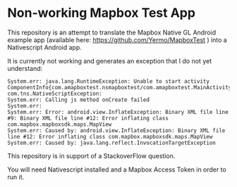 # Non-working Mapbox Test App

This repository is an attempt to translate the Mapbox Native GL Android example app 
(available here: https://github.com/Yermo/MapboxTest ) into a Nativescript Android app. 

It is currently not working and generates an exception that I do not yet understand:

```
System.err: java.lang.RuntimeException: Unable to start activity ComponentInfo{com.amapboxtest.nsmapboxtest/com.amapboxtest.MainActivity}: com.tns.NativeScriptException: 
System.err: Calling js method onCreate failed
System.err: 
System.err: Error: android.view.InflateException: Binary XML file line #9: Binary XML file line #12: Error inflating class com.mapbox.mapboxsdk.maps.MapView
System.err: Caused by: android.view.InflateException: Binary XML file line #12: Error inflating class com.mapbox.mapboxsdk.maps.MapView
System.err: Caused by: java.lang.reflect.InvocationTargetException
```

This repository is in support of a StackoverFlow question.

You will need Nativescript installed and a Mapbox Access Token in order to run it.
